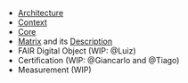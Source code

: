 - [Architecture](https://github.com/go-fair-ins/GO-FAIR-Ontology/blob/master/Diagrams/Architecture.pdf)
- [Context](https://github.com/go-fair-ins/GO-FAIR-Ontology/blob/master/Diagrams/Context.pdf)
- [Core](https://github.com/go-fair-ins/GO-FAIR-Ontology/blob/master/Diagrams/Core.pdf)
- [Matrix](https://github.com/go-fair-ins/GO-FAIR-Ontology/blob/master/Diagrams/Matrix.pdf) and its [Description](https://github.com/go-fair-ins/GO-FAIR-Ontology/blob/master/Diagrams/Matrix-description.md)
- FAIR Digital Object (WIP: @Luiz)
- Certification (WIP: @Giancarlo and @Tiago)
- Measurement (WIP)
